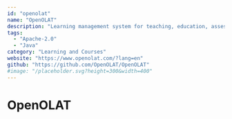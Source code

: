 ```yaml
---
id: "openolat"
name: "OpenOLAT"
description: "Learning management system for teaching, education, assessment and communication."
tags:
  - "Apache-2.0"
  - "Java"
category: "Learning and Courses"
website: "https://www.openolat.com/?lang=en"
github: "https://github.com/OpenOLAT/OpenOLAT"
#image: "/placeholder.svg?height=300&width=400"
---
```


# OpenOLAT

